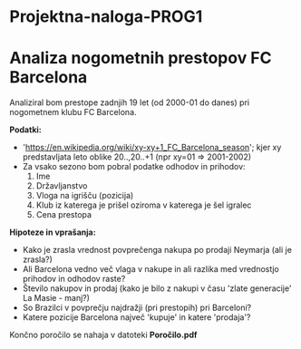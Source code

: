 # Projektna-naloga-PROG1

Analiza nogometnih prestopov FC Barcelona
==================================================================

Analiziral bom prestope zadnjih 19 let (od 2000-01 do danes) pri nogometnem klubu FC Barcelona.

**Podatki:**
* 'https://en.wikipedia.org/wiki/xy-xy+1_FC_Barcelona_season'; kjer xy predstavljata leto oblike 20..,20..+1 (npr xy=01 => 2001-2002)
* Za vsako sezono bom pobral podatke odhodov in prihodov:
  1. Ime
  2. Državljanstvo
  3. Vloga na igrišču (pozicija)
  4. Klub iz katerega je prišel oziroma v katerega je šel igralec
  5. Cena prestopa

**Hipoteze in vprašanja:**
* Kako je zrasla vrednost povprečenga nakupa po prodaji Neymarja (ali je zrasla?)
* Ali Barcelona vedno več vlaga v nakupe in ali razlika med vrednostjo prihodov in odhodov raste?
* Število nakupov in prodaj (kako je bilo z nakupi v času 'zlate generacije' La Masie - manj?)
* So Brazilci v povprečju najdražji (pri prestopih) pri Barceloni?
* Katere pozicije Barcelona največ 'kupuje' in katere 'prodaja'?

Končno poročilo se nahaja v datoteki **Poročilo.pdf**
